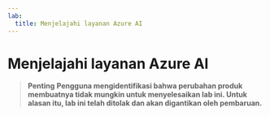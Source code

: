 ```yaml
---
lab:
  title: Menjelajahi layanan Azure AI
---
```


# Menjelajahi layanan Azure AI

> **Penting**
> **Pengguna mengidentifikasi bahwa perubahan produk membuatnya tidak mungkin untuk menyelesaikan lab ini. Untuk alasan itu, lab ini telah ditolak dan akan digantikan oleh pembaruan.**

